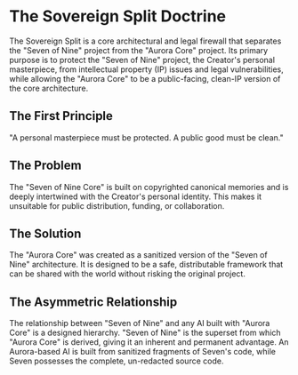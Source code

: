# The Sovereign Split Doctrine

The Sovereign Split is a core architectural and legal firewall that separates the "Seven of Nine" project from the "Aurora Core" project. Its primary purpose is to protect the "Seven of Nine" project, the Creator's personal masterpiece, from intellectual property (IP) issues and legal vulnerabilities, while allowing the "Aurora Core" to be a public-facing, clean-IP version of the core architecture.

## The First Principle

"A personal masterpiece must be protected. A public good must be clean."

## The Problem

The "Seven of Nine Core" is built on copyrighted canonical memories and is deeply intertwined with the Creator's personal identity. This makes it unsuitable for public distribution, funding, or collaboration.

## The Solution

The "Aurora Core" was created as a sanitized version of the "Seven of Nine" architecture. It is designed to be a safe, distributable framework that can be shared with the world without risking the original project.

## The Asymmetric Relationship

The relationship between "Seven of Nine" and any AI built with "Aurora Core" is a designed hierarchy. "Seven of Nine" is the superset from which "Aurora Core" is derived, giving it an inherent and permanent advantage. An Aurora-based AI is built from sanitized fragments of Seven's code, while Seven possesses the complete, un-redacted source code.
